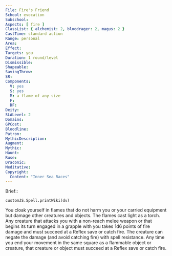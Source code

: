 ```yaml
---
File: Fire's Friend
School: evocation
Subschool: 
Aspects: [ fire ]
ClassList: { alchemist: 2, bloodrager: 2, magus: 2 }
CastTime: standard action
Range: personal
Area: 
Effect: 
Targets: you
Duration: 1 round/level
Dismissible: 
Shapeable: 
SavingThrow: 
SR: 
Components:
  V: yes
  S: yes
  M: a flame of any size
  F: 
  DF: 
Deity: 
SLALevel: 2
Domains: 
GPCost: 
Bloodline: 
Patron: 
MythicDescription: 
Augment: 
Mythic: 
Haunt: 
Ruse: 
Draconic: 
Meditative: 
Copyright:
  Content: "Inner Sea Races"
---
```

Brief:: 

```dataviewjs
customJS.Spell.printWiki(dv)
```

You cloak yourself in flames that do not harm you or your carried equipment but damage other creatures and objects. The flames cast light as a torch. Any creature that attacks you with a non-reach melee weapon or that begins its turn engaged in a grapple with you takes 1d6 points of fire damage and must succeed at a Reflex save or catch fire. The creature can negate the damage (and avoid catching fire) with spell resistance. Any time you end your movement in the same square as a flammable object or creature, that creature or object must succeed at a Reflex save or catch fire.
